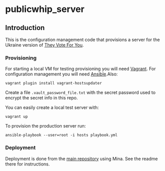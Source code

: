 # publicwhip_server

## Introduction

This is the configuration management code that provisions a server for the Ukraine version of [They Vote For You](https://theyvoteforyou.org.au/).

### Provisioning

For starting a local VM for testing provisioning you will need [Vagrant](https://www.vagrantup.com/).
For configuration management you will need [Ansible](http://docs.ansible.com/).Also:

    vagrant plugin install vagrant-hostsupdater

Create a file `.vault_password_file.txt` with the secret password used to encrypt the secret info in this repo.

You can easily create a local test server with:

    vagrant up

To provision the production server run:

    ansible-playbook --user=root -i hosts playbook.yml

### Deployment

Deployment is done from the [main repository](https://github.com/OPORA/publicwhip) using Mina. See the readme there for instructions.
